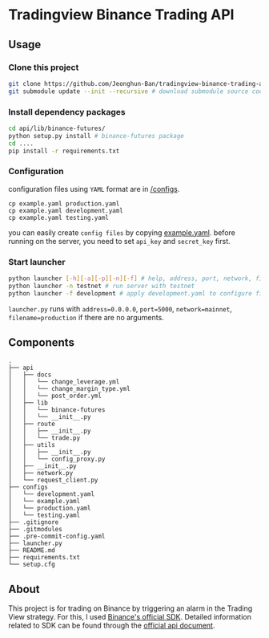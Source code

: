 Tradingview Binance Trading API
===

Usage
---

### Clone this project

```bash
git clone https://github.com/Jeonghun-Ban/tradingview-binance-trading-api.git
git submodule update --init --recursive # download submodule source code
```

### Install dependency packages

```bash
cd api/lib/binance-futures/
python setup.py install # binance-futures package
cd ....
pip install -r requirements.txt
```

### Configuration

configuration files using `YAML` format are in [/configs](/configs).

```
cp example.yaml production.yaml
cp example.yaml development.yaml
cp example.yaml testing.yaml
```

you can easily create `config files` by copying [example.yaml](/configs/example.yaml). before running on the server, you need to set `api_key` and `secret_key` first.

### Start launcher

```bash
python launcher [-h][-a][-p][-n][-f] # help, address, port, network, filename
python launcher -n testnet # run server with testnet
python launcher -f development # apply development.yaml to configure file
```

`launcher.py` runs with `address=0.0.0.0`, `port=5000`, `network=mainnet`, `filename=production` if there are no arguments.

Components
---

```
.
├── api
│   ├── docs
│   │   └── change_leverage.yml
│   │   └── change_margin_type.yml
│   │   └── post_order.yml
│   ├── lib
│   │   └── binance-futures
│   │   └── __init__.py
│   ├── route
│   │   ├── __init__.py
│   │   └── trade.py
│   ├── utils
│   │   ├── __init__.py
│   │   └── config_proxy.py
│   ├── __init__.py
│   ├── network.py
│   └── request_client.py
├── configs
│   └── development.yaml
│   └── example.yaml
│   └── production.yaml
│   └── testing.yaml
├── .gitignore
├── .gitmodules
├── .pre-commit-config.yaml
├── launcher.py
├── README.md
├── requirements.txt
└── setup.cfg
```

About
---

This project is for trading on Binance by triggering an alarm in the Trading View strategy. For this, I used [Binance's official SDK](https://github.com/Binance-docs/Binance_Futures_python/tree/e22898d440531c94a1f2d9e8ae49009979a70c96). Detailed information related to SDK can be found through the [official api document](https://binance-docs.github.io/apidocs/futures/en).